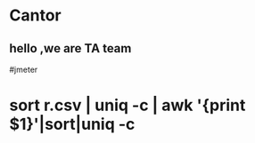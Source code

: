 Cantor
===

hello ,we are TA team
---

#jmeter
# sort r.csv | uniq -c | awk '{print $1}'|sort|uniq -c


